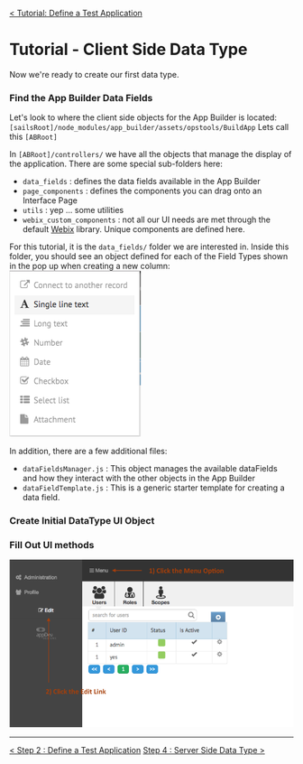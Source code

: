 [< Tutorial: Define a Test Application](tutorial_step2.md)
# Tutorial - Client Side Data Type
Now we're ready to create our first data type.


### Find the App Builder Data Fields
Let's look to where the client side objects for the App Builder is located:
`[sailsRoot]/node_modules/app_builder/assets/opstools/BuildApp`  Lets call this `[ABRoot]`

In `[ABRoot]/controllers/` we have all the objects that manage the display of the application. There are some special sub-folders here:
- `data_fields` : defines the data fields available in the App Builder
- `page_components` : defines the components you can drag onto an Interface Page
- `utils` : yep ... some utilities
- `webix_custom_components` : not all our UI needs are met through the default [Webix](http://webix.com) library. Unique components are defined here.


For this tutorial, it is the `data_fields/` folder we are interested in.  Inside this folder, you should see an object defined for each of the Field Types shown in the pop up when creating a new column:
![currentFields](images/step2_currentFields.png "Current Fields")

In addition, there are a few additional files:
- `dataFieldsManager.js` : This object manages the available dataFields and how they interact with the other objects in the App Builder
- `dataFieldTemplate.js` : This is a generic starter template for creating a data field.



### Create Initial DataType UI Object


### Fill Out UI methods


![Editor](images/step1_navEditorOpen.png "Nav Editor Open")


---
[< Step 2 : Define a Test Application](tutorial_step2.md)
[Step 4 : Server Side Data Type >](tutorial_step4.md) 